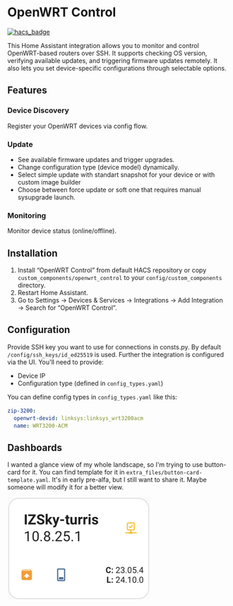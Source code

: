 # OpenWRT Control
[![hacs_badge](https://img.shields.io/badge/HACS-Default-orange.svg)](https://github.com/hacs/integration)

This Home Assistant integration allows you to monitor and control OpenWRT-based routers over SSH. It supports checking OS version, verifying available updates, and triggering firmware updates remotely. It also lets you set device-specific configurations through selectable options.

## Features

### Device Discovery
Register your OpenWRT devices via config flow.
### Update
- See available firmware updates and trigger upgrades.
- Change configuration type (device model) dynamically.
- Select simple update with standart snapshot for your device or with custom image builder
- Choose between force update or soft one that requires manual sysupgrade launch.
### Monitoring
Monitor device status (online/offline).

## Installation

1. Install “OpenWRT Control” from default HACS repository or copy `custom_components/openwrt_control` to your `config/custom_components` directory.
2. Restart Home Assistant.
3. Go to Settings → Devices & Services → Integrations → Add Integration → Search for “OpenWRT Control”.

## Configuration

Provide SSH key you want to use for connections in consts.py. By default `/config/ssh_keys/id_ed25519` is used.
Further the integration is configured via the UI. You'll need to provide:
- Device IP
- Configuration type (defined in `config_types.yaml`)

You can define config types in `config_types.yaml` like this:
```yaml
zip-3200:
  openwrt-devid: linksys:linksys_wrt3200acm
  name: WRT3200-ACM
```

## Dashboards

I wanted a glance view of my whole landscape, so I'm trying to use button-card for it. You can find template for it in `extra_files/button-card-template.yaml`. It's in early pre-alfa, but I still want to share it. Maybe someone will modify it for a better view.

![Button card example.](/extra_files/button-card-example.png)
